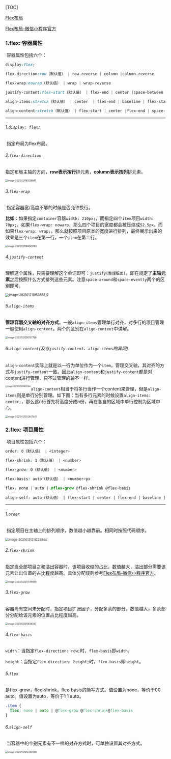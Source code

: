 [TOC]

[Flex布局](http://www.ruanyifeng.com/blog/2015/07/flex-grammar.html)

[Flex布局-微信小程序官方](https://developers.weixin.qq.com/ebook?action=get_post_info&docid=00080e799303986b0086e605f5680a)

### 1.flex: 容器属性

​	容器属性包括六个：

```css
display:flex;

flex-direction:row（默认值） | row-reverse | column |column-reverse

flex-wrap:nowrap（默认值） | wrap | wrap-reverse

justify-content:flex-start（默认值） | flex-end | center |space-between | space-around | space-evenly

align-items:stretch（默认值） | center  | flex-end | baseline | flex-start

align-content:stretch（默认值） | flex-start | center |flex-end | space-between | space-around | space-evenly
```

****

###### 1.`display: flex;`

​	指定布局为flex布局。

###### 2.`flex-direction`

​	指定布局主轴的方向，**row表示按行**排元素，**column表示按列**排元素。

<img src="./images/flex-direction.png" alt="image-20210121193128981" style="zoom:50%;" />

###### 3.`flex-wrap`

​	指定容器宽/高度不够的时候是否允许换行。

​	**比如**：如果指定`container`容器`width: 210px;`，而指定四个`item`项目`width: 70px;`。如果`flex-wrap: nowarp`，那么四个项目的宽度都会被压缩成`52.5px`。而如果`flex-wrap: wrap;`，那么就按照项目原本的宽度进行排列，最终展示出来的效果是三个`item`在第一行，一个`item`在第二行。

<img src="./images/flex-wrap.png" alt="image-20210121194045782" style="zoom:50%;" />

###### 4.`justify-content`

​	理解这个属性，只需要理解这个单词即可：`justify(整理版面)`。即在规定了**主轴元素**之后按照什么方式排列这些元素。注意`space-around`和`space-evently`两个的区别即可。

<img src="./images/justify-content.png" alt="image-20210121195356812" style="zoom:70%;" />

###### 5.`align-items`

​	**管理容器交叉轴的对齐方式**。一般`align-items`管理单行对齐，对多行的项目管理一般使用`align-content`。两个的区别在`align-content`中讲解。

<img src="./images/align-items.png" alt="image-20210121200107726" style="zoom:50%;" />

###### 6.`align-content`(及与`justify-content`、`align-items`的异同)

​	`align-content`实际上就是以一行为单位作为一个`item`，管理交叉轴，其对齐的方式与`justify-content`一致。因此`align-content`和`justify-content`都是对content进行管理，只不过管理的轴不一样。

<img src="./images/align-content.png" alt="image-20210121201422394" style="zoom:40%;" align="left"/>

​	`align-content`相当于将多行当作一个content来管理，但是`align-items`则是单行分别管理。如下图：当有多行元素的时候设置`align-items: center;`，那么这n行首先将高度分成n份，再在各自的区域中单行控制为区域中心。

<img src="./images/content&items.png" alt="image-20210121202807481" style="zoom:50%;" />

### 2.flex: 项目属性

​	项目属性包括六个：

```css
order: 0（默认值） | <integer>

flex-shrink: 1（默认值） | <number>

flex-grow: 0（默认值） | <number>

flex-basis: auto（默认值） | <number>px

flex: none | auto | @flex-grow @flex-shrink @flex-basis
  
align-self: auto（默认值） | flex-start | center | flex-end | baseline |stretch
```

****

###### 1.`order`

​	指定项目在主轴上的排列顺序，数值越小越靠前。相同时按照代码顺序。

<img src="./images/flex-order.png" alt="image-20210121211228844" style="zoom:67%;" />

###### 2.`flex-shrink`

​	指定当全部项目之和溢出容器时，该项目收缩的占比。数值越大，溢出部分需要该元素让出位置的占比程度越高。具体分配规则参考[Flex布局-微信小程序官方](https://developers.weixin.qq.com/ebook?action=get_post_info&docid=00080e799303986b0086e605f5680a)。

<img src="./images/flex-shrink.png" alt="image-20210121211449099" style="zoom:50%;" />

###### 3.`flex-grow`

​	容器尚有空间未分配时，指定项目扩张因子，分配多余的部分。数值越大，多余部分分配给该元素的位置占比程度越高。

<img src="./images/flex-grow.png" alt="image-20210121211838337" style="zoom:50%;" />

###### 4.`flex-basis`

​	`width`：当指定`flex-direction: row;`时，`flex-basis`即`width`。

​	`height`：当指定`flex-direction: height;`时，`flex-basis`即`height`。

###### 5.`flex`

​	是flex-grow，flex-shrink，flex-basis的简写方式。值设置为none，等价于00 auto。值设置为auto，等价于1 1 auto。

```css
.item {
  flex: none | auto | @flex-grow @flex-shrink@flex-basis
}
```

###### 6.`align-self`

​	当容器中的个别元素有不一样的对齐方式时，可单独设置其对齐方式。

<img src="./images/align-self.png" alt="image-20210121212249386" style="zoom:50%;" />